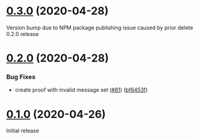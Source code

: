 # [0.3.0](https://github.com/mattrglobal/node-bbs-signatures/compare/0.1.0...0.3.0) (2020-04-28)

Version bump due to NPM package publishing issue caused by prior delete 0.2.0 release

# [0.2.0](https://github.com/mattrglobal/node-bbs-signatures/compare/0.1.0...0.2.0) (2020-04-28)

### Bug Fixes

- create proof with invalid message set ([#81](https://github.com/mattrglobal/node-bbs-signatures/issues/81))
  ([bf6453f](https://github.com/mattrglobal/node-bbs-signatures/commit/bf6453fe35369a837b47dadd4b484670bcd9f214))

# [0.1.0](https://github.com/mattrglobal/node-bbs-signatures/compare/0.2.0...0.1.0) (2020-04-26)

Initial release
